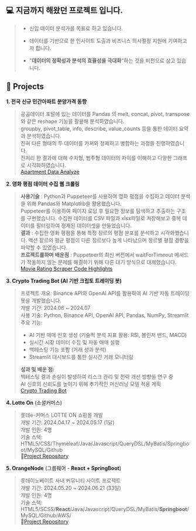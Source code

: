 💻 지금까지 해왔던 프로젝트 입니다.
----------------------------------------------------------

> -  신입 데이터 분석가를 목표로 하고 있습니다.
>
> - 데이터를 기반으로 한 인사이트 도출과 비즈니스 의사결정 지원에 기여하고자 합니다.
>
> - "**데이터의 정확성과 분석의 효율성을 극대화**"하는 것을 비전으로 삼고 있습니다.


**📍 Projects**
----------------------------------------------------------

**1. 전국 신규 민간아파트 분양가격 동향**
>  공공데이터 포털에 있는 데이터를 Pandas 의 melt, concat, pivot, transpose 와 같은 reshape 기능을 활용해 분석하였습니다.<br>
> groupby, pivot_table, info, describe, value_counts 등을 통한 데이터 요약과 분석하였습니다.<br>
> 전혀 다른 형태의 두 데이터를 가져와 정제하고 병합하는 과정을 진행하였습니다.<br>
> 전처리 한 결과에 대해 수치형, 범주형 데이터의 차이를 이해하고 다양한 그래프로 시각화하였습니다.<br>
[Apartment Data Analyze](https://github.com/TaeeeY/Apartment)<br>


**2. 영화 평점 데이터 수집 웹 크롤링**
> **사용기술** : Python과 Puppeteer를 사용하여 영화 평점을 수집하고 데이터 분석을 위해 Pandas와 Matplotlib을 활용했습니다.<br>
> Puppeteer를 이용하여 페이지 로딩 후 필요한 정보를 탐색하고 추출하는 구조를 구현했습니다. 수집한 데이터를 CSV 파일과 xlsx파일로 저장해보고 중복 데이터를 필터링하여 정제된 데이터셋을 만들었습니다.<br>
> **결과** : 수집한 영화 평점을 통해 특정 장르의 평점 분포를 분석하고 시각화했습니다. 액션 장르의 평균 평점이 다른 장르보다 높게 나타났으며 장르별 평점 경향을 파악할 수 있었습니다.<br>
> **프로젝트를하며 배운점** : Puppeteer의 최신 버전에서 waitForTimeout 메서드가 작동하지 않는 문제를 해결하기 위해 다른 대기 방식으로 대체했습니다.<br>
  [Movie Rating Scraper Code Highlights](https://github.com/TaeeeY/Movie-Rating-Scraper-Code-Highlights)<br>

**3. Crypto Trading Bot (AI 기반 크립토 트레이딩 봇)**<br>

> 프로젝트 개요: Binance API와 OpenAI API를 활용하여 AI 기반 자동 트레이딩 봇을 개발했습니다.<br>
> 개발 기간: 2024.06 ~ 2024.07<br>
> 사용 기술: Python, Binance API, OpenAI API, Pandas, NumPy, Streamlit<br>
> 주요 기능:<br>
> 
> - AI 기반 매매 신호 생성 (기술적 분석 지표 활용: RSI, 볼린저 밴드, MACD)<br>
> - 실시간 시장 데이터 수집 및 자동 매매 실행<br>
> - 백테스팅 기능 포함 (거래 성과 분석)<br>
> - Streamlit 대시보드를 통한 실시간 거래 모니터링<br>
>
> **성과 및 배운 점:**<br>
> 백테스팅 결과 손실이 발생하여 리스크 관리 및 전략 개선 방향을 연구 중<br>
> AI 신호의 신뢰도를 높이기 위해 추가적인 머신러닝 모델 적용 계획<br>
> [Crypto Trading Bot](https://github.com/TaeeeY/crypto-trading-bot)<br>




**4. Lotte On** (소셜커머스)
> 롯데e-커머스 LOTTE ON 쇼핑몰 개발<br>
> 개발 기간: 2024.04.17 ~ 2024.05.17 (1달)<br>
> 개발 인원: 4명<br>
> 기술 스택: HTML5/CSS/Thymeleaf/Java/Javascript/QueryDSL/MyBatis/Springboot/MySQL/Github<br>
> 📝[Project Repository](https://github.com/Taeyoung20230727/myLotteOn)<br>


**5. OrangeNode** (그룹웨어 - **React + SpringBoot**)
> 롯데이노베이트 사내 커뮤니티 사이트 프로젝트<br>
> 개발 기간: 2024.05.20 ~ 2024.06.21 (33일)<br>
> 개발 인원: 4명<br>
> 기술 스택: HTML5/SCSS/**React**/Java/Javascript/QueryDSL/MyBatis/**Springboot**/MySQL/Github/AWS/<br>
> 📝[Project Repository](https://github.com/Taeyoung20230727/OrangeNode-F)<br>

